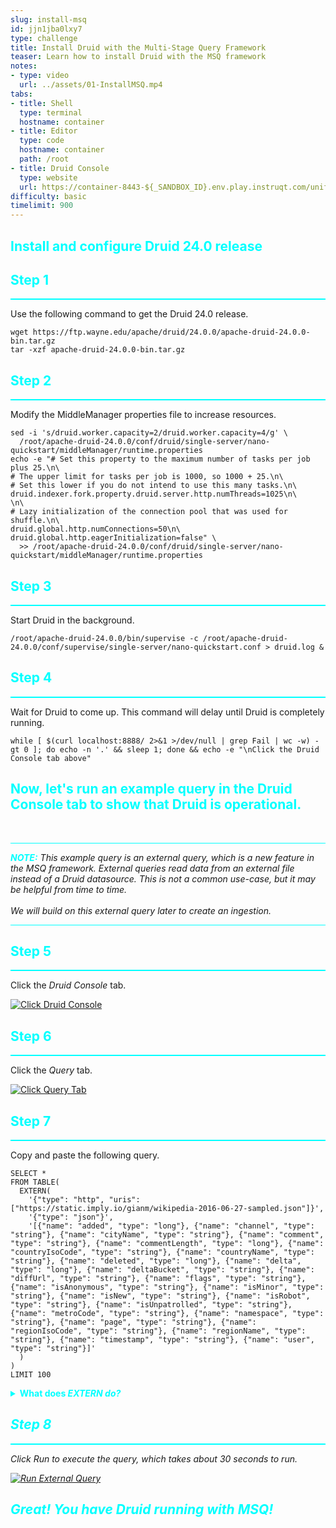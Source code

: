 ```yaml
---
slug: install-msq
id: jjn1jba0lxy7
type: challenge
title: Install Druid with the Multi-Stage Query Framework
teaser: Learn how to install Druid with the MSQ framework
notes:
- type: video
  url: ../assets/01-InstallMSQ.mp4
tabs:
- title: Shell
  type: terminal
  hostname: container
- title: Editor
  type: code
  hostname: container
  path: /root
- title: Druid Console
  type: website
  url: https://container-8443-${_SANDBOX_ID}.env.play.instruqt.com/unified-console.html
difficulty: basic
timelimit: 900
---
```

<h2 style="color:cyan">Install and configure Druid 24.0 release</h2>

<h2 style="color:cyan">Step 1</h2><hr style="color:cyan;background-color:cyan;height:2px">

Use the following command to get the Druid 24.0 release.

```
wget https://ftp.wayne.edu/apache/druid/24.0.0/apache-druid-24.0.0-bin.tar.gz
tar -xzf apache-druid-24.0.0-bin.tar.gz
```

<h2 style="color:cyan">Step 2</h2><hr style="color:cyan;background-color:cyan;height:2px">

Modify the MiddleManager properties file to increase resources.

```
sed -i 's/druid.worker.capacity=2/druid.worker.capacity=4/g' \
  /root/apache-druid-24.0.0/conf/druid/single-server/nano-quickstart/middleManager/runtime.properties
echo -e "# Set this property to the maximum number of tasks per job plus 25.\n\
# The upper limit for tasks per job is 1000, so 1000 + 25.\n\
# Set this lower if you do not intend to use this many tasks.\n\
druid.indexer.fork.property.druid.server.http.numThreads=1025\n\
\n\
# Lazy initialization of the connection pool that was used for shuffle.\n\
druid.global.http.numConnections=50\n\
druid.global.http.eagerInitialization=false" \
  >> /root/apache-druid-24.0.0/conf/druid/single-server/nano-quickstart/middleManager/runtime.properties
```

<h2 style="color:cyan">Step 3</h2><hr style="color:cyan;background-color:cyan;height:2px">

Start Druid in the background.

```
/root/apache-druid-24.0.0/bin/supervise -c /root/apache-druid-24.0.0/conf/supervise/single-server/nano-quickstart.conf > druid.log &
```

<h2 style="color:cyan">Step 4</h2><hr style="color:cyan;background-color:cyan;height:2px">

Wait for Druid to come up.
This command will delay until Druid is completely running.

```
while [ $(curl localhost:8888/ 2>&1 >/dev/null | grep Fail | wc -w) -gt 0 ]; do echo -n '.' && sleep 1; done && echo -e "\nClick the Druid Console tab above"
```

<h2 style="color:cyan">Now, let's run an example query in the Druid Console tab to show that Druid is operational.</h2>
<br>
<hr style="background-color:cyan">
<p><span style="color:cyan"><strong><em>NOTE:</em></strong></span> <i>This example query is an external query, which is a new feature in the MSQ framework.
External queries read data from an external file instead of a Druid datasource.
This is not a common use-case, but it may be helpful from time to time.
<br><br>
We will build on this external query later to create an ingestion.</i></p>
<hr style="background-color:cyan">

<h2 style="color:cyan">Step 5</h2><hr style="color:cyan;background-color:cyan;height:2px">

Click the _Druid Console_ tab.

<a href="#img-5">
  <img alt="Click Druid Console" src="../assets/ClickDruidConsole.png" />
</a>
<a href="#" class="lightbox" id="img-5">
  <img alt="Click Druid Console" src="../assets/ClickDruidConsole.png" />
</a>

<h2 style="color:cyan">Step 6</h2><hr style="color:cyan;background-color:cyan;height:2px">

Click the _Query_ tab.

<a href="#img-6">
  <img alt="Click Query Tab" src="../assets/ClickQueryTab.png" />
</a>
<a href="#" class="lightbox" id="img-6">
  <img alt="Click Query Tab" src="../assets/ClickQueryTab.png" />
</a>


<h2 style="color:cyan">Step 7</h2><hr style="color:cyan;background-color:cyan;height:2px">

Copy and paste the following query.

```
SELECT *
FROM TABLE(
  EXTERN(
    '{"type": "http", "uris": ["https://static.imply.io/gianm/wikipedia-2016-06-27-sampled.json"]}',
    '{"type": "json"}',
    '[{"name": "added", "type": "long"}, {"name": "channel", "type": "string"}, {"name": "cityName", "type": "string"}, {"name": "comment", "type": "string"}, {"name": "commentLength", "type": "long"}, {"name": "countryIsoCode", "type": "string"}, {"name": "countryName", "type": "string"}, {"name": "deleted", "type": "long"}, {"name": "delta", "type": "long"}, {"name": "deltaBucket", "type": "string"}, {"name": "diffUrl", "type": "string"}, {"name": "flags", "type": "string"}, {"name": "isAnonymous", "type": "string"}, {"name": "isMinor", "type": "string"}, {"name": "isNew", "type": "string"}, {"name": "isRobot", "type": "string"}, {"name": "isUnpatrolled", "type": "string"}, {"name": "metroCode", "type": "string"}, {"name": "namespace", "type": "string"}, {"name": "page", "type": "string"}, {"name": "regionIsoCode", "type": "string"}, {"name": "regionName", "type": "string"}, {"name": "timestamp", "type": "string"}, {"name": "user", "type": "string"}]'
  )
)
LIMIT 100
```

<details>
  <summary style="color:cyan"><b>What does <i>EXTERN<i/> do?</b></summary>
<hr style="background-color:cyan">
The <i>EXTERN<i/> clause tells Druid to use an external data source (such as a file) rather than a Druid table as the basis for the query.
<hr style="background-color:cyan">
</details>

<h2 style="color:cyan">Step 8</h2><hr style="color:cyan;background-color:cyan;height:2px">

Click _Run_ to execute the query, which takes about 30 seconds to run.

<a href="#img-8">
  <img alt="Run External Query" src="../assets/RunExtQuery.png" />
</a>
<a href="#" class="lightbox" id="img-8">
  <img alt="Run External Query" src="../assets/RunExtQuery.png" />
</a>

<h2 style="color:cyan">Great! You have Druid running with MSQ!</h2>


<style type="text/css" rel="stylesheet">
.lightbox { display: none; position: fixed; justify-content: center; align-items: center; z-index: 999; top: 0; left: 0; right: 0; bottom: 0; padding: 1rem; background: rgba(0, 0, 0, 0.8); }
.lightbox:target { display: flex; }
.lightbox img { max-height: 100% }
.thumbnail:hover {
    position:fixed;
    top:-25px;
    left:-35px;
    width:500px;
    height:auto;
    display:block;
    z-index:999;
}
</style>
